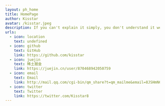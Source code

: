 ```yaml
---
layout: ph_home
title: HomePage
author: Kisstar
avatar: /kisstar.jpeg
description: If you can't explain it simply, you don't understand it well enough.
urls:
  - icon: location
    text: undefined
  - icon: github
    text: GitHub
    link: https://github.com/kisstar
  - icon: juejin
    text: 稀土掘金
    link: https://juejin.cn/user/870468942050759
  - icon: email
    text: Email
    link: http://mail.qq.com/cgi-bin/qm_share?t=qm_mailme&email=8JSHmN6TmJ6wlp_InZGZnN6Tn50
  - icon: twitter
    text: Twitter
    link: https://twitter.com/Kisstar8
---
```

